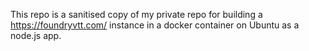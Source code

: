 This repo is a sanitised copy of my private repo for building a https://foundryvtt.com/ instance in a docker container on Ubuntu as a node.js app.